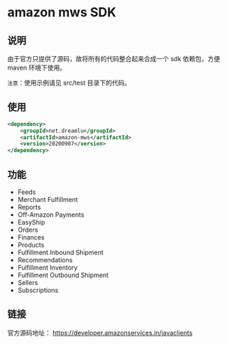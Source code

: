 # amazon mws SDK

## 说明

由于官方只提供了源码，故将所有的代码整合起来合成一个 sdk 依赖包，方便 maven 环境下使用。

`注意`：使用示例请见 src/test 目录下的代码。

## 使用

```xml
<dependency>
    <groupId>net.dreamlu</groupId>
    <artifactId>amazon-mws</artifactId>
    <version>20200907</version>
</dependency>
```

## 功能

- Feeds
- Merchant Fulfillment
- Reports
- Off-Amazon Payments
- EasyShip
- Orders
- Finances
- Products
- Fulfillment Inbound Shipment
- Recommendations
- Fulfillment Inventory
- Fulfillment Outbound Shipment
- Sellers
- Subscriptions

## 链接

官方源码地址： https://developer.amazonservices.in/javaclients

